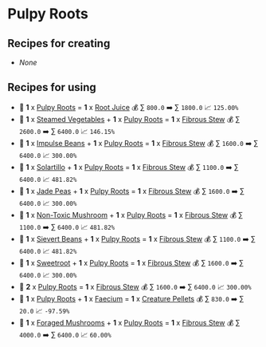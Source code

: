 # Pulpy Roots

## Recipes for creating

* _None_


## Recipes for using

* 🍳 **1** x [Pulpy Roots](<Pulpy Roots.md>) = **1** x [Root Juice](<Root Juice.md>) 💰 ∑ `800.0` ➡️ ∑ `1800.0` 📈 `125.00%`
* 🍳 **1** x [Steamed Vegetables](<Steamed Vegetables.md>) + **1** x [Pulpy Roots](<Pulpy Roots.md>) = **1** x [Fibrous Stew](<Fibrous Stew.md>) 💰 ∑ `2600.0` ➡️ ∑ `6400.0` 📈 `146.15%`
* 🍳 **1** x [Impulse Beans](<Impulse Beans.md>) + **1** x [Pulpy Roots](<Pulpy Roots.md>) = **1** x [Fibrous Stew](<Fibrous Stew.md>) 💰 ∑ `1600.0` ➡️ ∑ `6400.0` 📈 `300.00%`
* 🍳 **1** x [Solartillo](<Solartillo.md>) + **1** x [Pulpy Roots](<Pulpy Roots.md>) = **1** x [Fibrous Stew](<Fibrous Stew.md>) 💰 ∑ `1100.0` ➡️ ∑ `6400.0` 📈 `481.82%`
* 🍳 **1** x [Jade Peas](<Jade Peas.md>) + **1** x [Pulpy Roots](<Pulpy Roots.md>) = **1** x [Fibrous Stew](<Fibrous Stew.md>) 💰 ∑ `1600.0` ➡️ ∑ `6400.0` 📈 `300.00%`
* 🍳 **1** x [Non-Toxic Mushroom](<Non-Toxic Mushroom.md>) + **1** x [Pulpy Roots](<Pulpy Roots.md>) = **1** x [Fibrous Stew](<Fibrous Stew.md>) 💰 ∑ `1100.0` ➡️ ∑ `6400.0` 📈 `481.82%`
* 🍳 **1** x [Sievert Beans](<Sievert Beans.md>) + **1** x [Pulpy Roots](<Pulpy Roots.md>) = **1** x [Fibrous Stew](<Fibrous Stew.md>) 💰 ∑ `1100.0` ➡️ ∑ `6400.0` 📈 `481.82%`
* 🍳 **1** x [Sweetroot](<Sweetroot.md>) + **1** x [Pulpy Roots](<Pulpy Roots.md>) = **1** x [Fibrous Stew](<Fibrous Stew.md>) 💰 ∑ `1600.0` ➡️ ∑ `6400.0` 📈 `300.00%`
* 🍳 **2** x [Pulpy Roots](<Pulpy Roots.md>) = **1** x [Fibrous Stew](<Fibrous Stew.md>) 💰 ∑ `1600.0` ➡️ ∑ `6400.0` 📈 `300.00%`
* 🍳 **1** x [Pulpy Roots](<Pulpy Roots.md>) + **1** x [Faecium](<Faecium.md>) = **1** x [Creature Pellets](<Creature Pellets.md>) 💰 ∑ `830.0` ➡️ ∑ `20.0` 📈 `-97.59%`
* 🍳 **1** x [Foraged Mushrooms](<Foraged Mushrooms.md>) + **1** x [Pulpy Roots](<Pulpy Roots.md>) = **1** x [Fibrous Stew](<Fibrous Stew.md>) 💰 ∑ `4000.0` ➡️ ∑ `6400.0` 📈 `60.00%`
